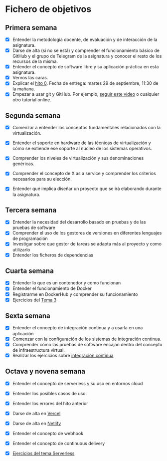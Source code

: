 # Fichero de objetivos

## Primera semana

- [x] Entender la metodología docente, de evaluación y de interacción de la asignatura.
- [x] Darse de alta (si no se está) y comprender el funcionamiento básico de GitHub y el grupo de Telegram de la asignatura y conocer el resto de los recursos de la misma.
- [x] Entender el concepto de software libre y su aplicación práctica en esta asignatura.
- [x] Vernos las caras.
- [x] Explicar el [hito 0](http://jj.github.io/IV/documentos/proyecto/0.Repositorio). Fecha de entrega: martes 29 de septiembre, 11:30 de la mañana.
- [x] Empezar a usar git y GitHub. Por ejemplo, [seguir este vídeo](https://www.youtube.com/watch?v=gmXyJI01qa8) o cualquier otro tutorial online.

## Segunda semana

- [x] Comenzar a entender los conceptos fundamentales relacionados con la virtualización.
- [x] Entender el soporte en hardware de las técnicas de virtualización y cómo se extiende ese soporte al núcleo de los sistemas operativos.
- [x] Comprender los niveles de virtualización y sus denominaciones genéricas.
- [x] Comprender el concepto de X as a service y comprender los criterios necesarios para su elección.
- [x] Entender qué implica diseñar un proyecto que se irá elaborando durante la asignatura.


## Tercera semana
- [x] Entender la necesidad del desarrollo basado en pruebas y de las pruebas de software
- [x] Comprender el uso de los gestores de versiones en diferentes lenguajes de programación
- [x] Investigar sobre que gestor de tareas se adapta más al proyecto y como utilizarlo
- [x] Entender los ficheros de dependencias

## Cuarta semana
- [x] Entender lo que es un contenedor y como funcionan
- [x] Entender el funcionamiento de Docker
- [x] Registrarme en DockerHub y comprender su funcionamiento
- [x] Ejercicios del [Tema 3](https://github.com/miguelfdez99/Ejercicios-IV)

## Sexta semana
- [x] Entender el concepto de integración continua y a usarla en una aplicación
- [x] Comenzar con la configuración de los sistemas de integración continua.
- [x] Comprender cómo las pruebas de software encajan dentro del concepto de infraestructura virtual.
- [x] Realizar los ejercicios sobre [integración continua](https://github.com/miguelfdez99/Ejercicios-IV/blob/main/docs/ic.md)

## Octava y novena semana
- [x] Entender el concepto de serverless y su uso en entornos cloud
- [x] Entender los posibles casos de uso.
- [x] Entender los errores del hito anterior
- [x] Darse de alta en [Vercel](https://vercel.com/miguelfdez99)
- [x] Darse de alta en [Netlify](https://app.netlify.com/teams/miguelfdez99/overview)
- [x] Entender el concepto de webhook 
- [x] Entender el concepto de continuous delivery 
- [x] [Ejercicios del tema Serverless](https://github.com/miguelfdez99/Ejercicios-IV/blob/main/docs/serverless.md)



